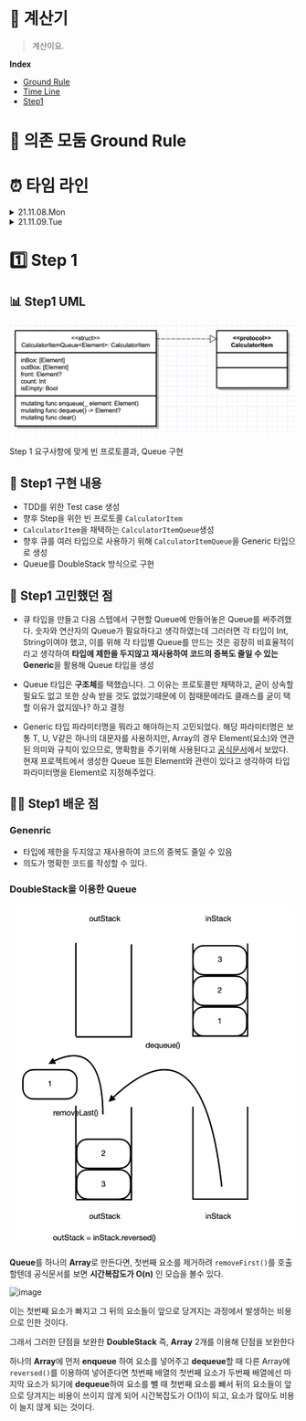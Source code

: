 # 🧮 계산기

> 계산이요.

**Index**
- [Ground Rule](#GroundRule)
- [Time Line](#TimeLine)
- [Step1](#Step1)

<a name="GroundRule"></a>
# 🤝  의존 모둠 Ground Rule

<a name="TimeLine"></a>
# ⏰  타임 라인

<details>
<summary>21.11.08.Mon</summary>
<div markdown="1">       

- Step1 요구사항 파악
- Queue, LinkedList 자료구조 공부
- TDD 복습
- 테스트 타겟 설정 및 초기 타입 구현
- Step1 기한 설정

</div>
</details>

<details>
<summary>21.11.09.Tue</summary>
<div markdown="2">       

- UML 작성
- Queue 구현
- TDD 방식으로 Queue Test
- 코드 Refactoring
- Step1 PR 제출
- [README.md](http://readme.md/) 작성

</div>
</details>

<a name="Step1"></a>
# 1️⃣ Step 1

## 📊 Step1 UML

<img width="700" alt="image" src="./image/step1UML.png">

Step 1 요구사항에 맞게 빈 프로토콜과, Queue 구현

## 🎯 Step1 구현 내용

- TDD를 위한 Test case 생성
- 향후 Step을 위한 빈 프로토콜 `CalculatorItem`
- `CalculatorItem`을 채택하는 `CalculatorItemQueue`생성
- 향후 큐를 여러 타입으로 사용하기 위해 `CalculatorItemQueue`을 Generic 타입으로 생성
- Queue를 DoubleStack 방식으로 구현

## 🤔 Step1 고민했던 점

- 큐 타입을 만들고 다음 스텝에서 구현할 Queue에 만들어놓은 Queue를 써주려했다. 숫자와 연산자의 Queue가 필요하다고 생각하였는데 그러러면 각 타입이 Int, String이여야 했고, 이를 위해 각 타입별 Queue를 만드는 것은 굉장히 비효율적이라고 생각하여 **타입에 제한을 두지않고 재사용하여 코드의 중복도 줄일 수 있는 Generic**을 활용해 Queue 타입을 생성

- Queue 타입은 **구조체**를 택했습니다. 그 이유는 프로토콜만 채택하고, 굳이 상속할 필요도 없고 또한 상속 받을 것도 없었기때문에 이 점때문에라도 클래스를 굳이 택할 이유가 없지않나? 하고 결정

- Generic 타입 파라미터명을 뭐라고 해야하는지 고민되었다. 해당 파라미터명은 보통 T, U, V같은 하나의 대문자를 사용하지만, Array의 경우 Element(요소)와 연관된 의미와 규칙이 있으므로, 명확함을 주기위해 사용된다고 [공식문서]([https://docs.swift.org/swift-book/LanguageGuide/Generics.html#ID183](https://docs.swift.org/swift-book/LanguageGuide/Generics.html#ID183))에서 보았다. 현재 프로젝트에서 생성한 Queue 또한 Element와 관련이 있다고 생각하여 타입 파라미터명을 Element로 지정해주었다.

## 🙇‍♂️ Step1 배운 점

### Genenric

- 타입에 제한을 두지않고 재사용하여 코드의 중복도 줄일 수 있음
- 의도가 명확한 코드를 작성할 수 있다.</br>

### DoubleStack을 이용한 Queue

<img width="500" alt="image" src="./image/queue_doubleStack.png">

**Queue**를 하나의 **Array**로 만든다면, 첫번째 요소를 제거하려 ```removeFirst()```를 호출할텐데 공식문서를 보면 **시간복잡도가 O(n)** 인 모습을 볼수 있다.</br>

<img width="795" alt="image" src="https://user-images.githubusercontent.com/70251136/141065484-4a565fb2-e6a5-4fe3-a3da-615198ef476e.png">

이는 첫번째 요소가 빠지고 그 뒤의 요소들이 앞으로 당겨지는 과정에서 발생하는 비용으로 인한 것이다.

그래서 그러한 단점을 보완한 **DoubleStack** 즉, **Array** 2개를 이용해 단점을 보완한다

하나의 **Array**에 먼저 **enqueue** 하여 요소를 넣어주고 **dequeue**할 때 다른 Array에 ```reversed()```를 이용하여 넣어준다면 첫번째 배열의 첫번째 요소가 두번째 배열에선 마지막 요소가 되기에 **dequeue**하여 요소를 뺄 때 첫번째 요소를 뺴서 뒤의 요소들이 앞으로 당겨지는 비용이 쓰이지 않게 되어 시간복잡도가 O(1)이 되고, 요소가 많아도 비용이 늘지 않게 되는 것이다.
